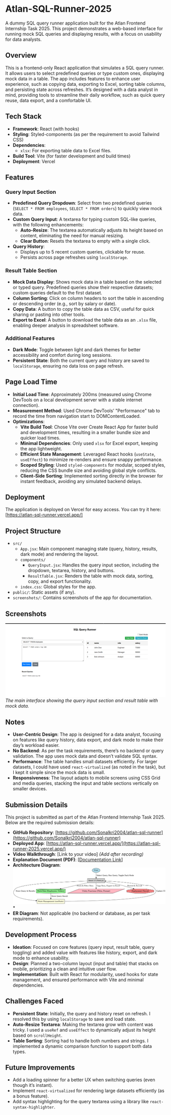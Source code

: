 # Atlan-SQL-Runner-2025

A dummy SQL query runner application built for the Atlan Frontend Internship Task 2025. This project demonstrates a web-based interface for running mock SQL queries and displaying results, with a focus on usability for data analysts.

## Overview

This is a frontend-only React application that simulates a SQL query runner. It allows users to select predefined queries or type custom ones, displaying mock data in a table. The app includes features to enhance user experience, such as copying data, exporting to Excel, sorting table columns, and persisting state across refreshes. It’s designed with a data analyst in mind, providing tools to streamline their daily workflow, such as quick query reuse, data export, and a comfortable UI.

## Tech Stack

- **Framework**: React (with hooks)
- **Styling**: Styled-components (as per the requirement to avoid Tailwind CSS)
- **Dependencies**:
  - `xlsx`: For exporting table data to Excel files.
- **Build Tool**: Vite (for faster development and build times)
- **Deployment**: Vercel

## Features

### Query Input Section
- **Predefined Query Dropdown**: Select from two predefined queries (`SELECT * FROM employees`, `SELECT * FROM orders`) to quickly view mock data.
- **Custom Query Input**: A textarea for typing custom SQL-like queries, with the following enhancements:
  - **Auto-Resize**: The textarea automatically adjusts its height based on content, eliminating the need for manual resizing.
  - **Clear Button**: Resets the textarea to empty with a single click.
- **Query History**:
  - Displays up to 5 recent custom queries, clickable for reuse.
  - Persists across page refreshes using `localStorage`.

### Result Table Section
- **Mock Data Display**: Shows mock data in a table based on the selected or typed query. Predefined queries show their respective datasets; custom queries default to the first dataset.
- **Column Sorting**: Click on column headers to sort the table in ascending or descending order (e.g., sort by salary or date).
- **Copy Data**: A button to copy the table data as CSV, useful for quick sharing or pasting into other tools.
- **Export to Excel**: A button to download the table data as an `.xlsx` file, enabling deeper analysis in spreadsheet software.

### Additional Features
- **Dark Mode**: Toggle between light and dark themes for better accessibility and comfort during long sessions.
- **Persistent State**: Both the current query and history are saved to `localStorage`, ensuring no data loss on page refresh.

## Page Load Time

- **Initial Load Time**: Approximately 200ms (measured using Chrome DevTools on a local development server with a stable internet connection).
- **Measurement Method**: Used Chrome DevTools’ "Performance" tab to record the time from navigation start to DOMContentLoaded.
- **Optimizations**:
  - **Vite Build Tool**: Chose Vite over Create React App for faster build and development times, resulting in a smaller bundle size and quicker load times.
  - **Minimal Dependencies**: Only used `xlsx` for Excel export, keeping the app lightweight.
  - **Efficient State Management**: Leveraged React hooks (`useState`, `useEffect`) to minimize re-renders and ensure snappy performance.
  - **Scoped Styling**: Used `styled-components` for modular, scoped styles, reducing the CSS bundle size and avoiding global style conflicts.
  - **Client-Side Sorting**: Implemented sorting directly in the browser for instant feedback, avoiding any simulated backend delays.

## Deployment

The application is deployed on Vercel for easy access. You can try it here:  
[https://atlan-sql-runner.vercel.app/]

## Project Structure

- `src/`
  - `App.jsx`: Main component managing state (query, history, results, dark mode) and rendering the layout.
  - `components/`
    - `QueryInput.jsx`: Handles the query input section, including the dropdown, textarea, history, and buttons.
    - `ResultTable.jsx`: Renders the table with mock data, sorting, copy, and export functionality.
  - `index.css`: Global styles for the app.
- `public/`: Static assets (if any).
- `screenshots/`: Contains screenshots of the app for documentation.

## Screenshots

![SQL Query Runner Interface](image.png)  
*The main interface showing the query input section and result table with mock data.*


## Notes

- **User-Centric Design**: The app is designed for a data analyst, focusing on features like query history, data export, and dark mode to make their day’s workload easier.
- **No Backend**: As per the task requirements, there’s no backend or query validation. The app uses mock data and doesn’t validate SQL syntax.
- **Performance**: The table handles small datasets efficiently. For larger datasets, I could have used `react-virtualized` (as noted in the task), but I kept it simple since the mock data is small.
- **Responsiveness**: The layout adapts to mobile screens using CSS Grid and media queries, stacking the input and table sections vertically on smaller devices.

## Submission Details

This project is submitted as part of the Atlan Frontend Internship Task 2025. Below are the required submission details:

- **GitHub Repository**: [https://github.com/Sonalkri2004/atlan-sql-runner](https://github.com/Sonalkri2004/atlan-sql-runner) 
- **Deployed App**: [https://atlan-sql-runner.vercel.app/](https://atlan-sql-runner-2025.vercel.app/) 
- **Video Walkthrough**: [Link to your video] *(Add after recording)*
- **Explanation Document (PDF)**: [[Documentation Link](https://drive.google.com/file/d/17ieQbR7tVhzvW6Uxtqcb_xMwnG0xGKcE/view?usp=sharing)] 
- **Architecture Diagram**: ![alt text](architecture_diagram.png) *
- **ER Diagram**: Not applicable (no backend or database, as per task requirements).

## Development Process

- **Ideation**: Focused on core features (query input, result table, query toggling) and added value with features like history, export, and dark mode to enhance usability.
- **Design**: Planned a two-column layout (input and table) that stacks on mobile, prioritizing a clean and intuitive user flow.
- **Implementation**: Built with React for modularity, used hooks for state management, and ensured performance with Vite and minimal dependencies.

## Challenges Faced

- **Persistent State**: Initially, the query and history reset on refresh. I resolved this by using `localStorage` to save and load state.
- **Auto-Resize Textarea**: Making the textarea grow with content was tricky. I used a `useRef` and `useEffect` to dynamically adjust its height based on `scrollHeight`.
- **Table Sorting**: Sorting had to handle both numbers and strings. I implemented a dynamic comparison function to support both data types.

## Future Improvements

- Add a loading spinner for a better UX when switching queries (even though it’s instant).
- Implement `react-virtualized` for rendering large datasets efficiently (as a bonus feature).
- Add syntax highlighting for the query textarea using a library like `react-syntax-highlighter`.
